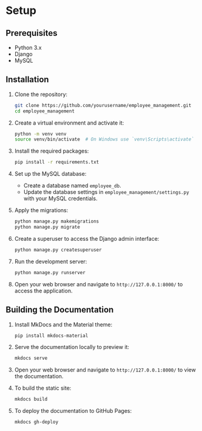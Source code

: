 # Setup

## Prerequisites

- Python 3.x
- Django
- MySQL

## Installation

1. Clone the repository:
    ```sh
    git clone https://github.com/yourusername/employee_management.git
    cd employee_management
    ```

2. Create a virtual environment and activate it:
    ```sh
    python -m venv venv
    source venv/bin/activate  # On Windows use `venv\Scripts\activate`
    ```

3. Install the required packages:
    ```sh
    pip install -r requirements.txt
    ```

4. Set up the MySQL database:
    - Create a database named `employee_db`.
    - Update the database settings in `employee_management/settings.py` with your MySQL credentials.

5. Apply the migrations:
    ```sh
    python manage.py makemigrations
    python manage.py migrate
    ```

6. Create a superuser to access the Django admin interface:
    ```sh
    python manage.py createsuperuser
    ```

7. Run the development server:
    ```sh
    python manage.py runserver
    ```

8. Open your web browser and navigate to `http://127.0.0.1:8000/` to access the application.

## Building the Documentation

1. Install MkDocs and the Material theme:
    ```sh
    pip install mkdocs-material
    ```

2. Serve the documentation locally to preview it:
    ```sh
    mkdocs serve
    ```

3. Open your web browser and navigate to `http://127.0.0.1:8000/` to view the documentation.

4. To build the static site:
    ```sh
    mkdocs build
    ```

5. To deploy the documentation to GitHub Pages:
    ```sh
    mkdocs gh-deploy
    ```
